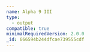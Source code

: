 ```yaml
---
name: Alpha 9 III
type:
  - output
compatible: true
minimalRequiredVersion: 2.0.0
_id: 666594b244dfcae739555cdf
---
```

